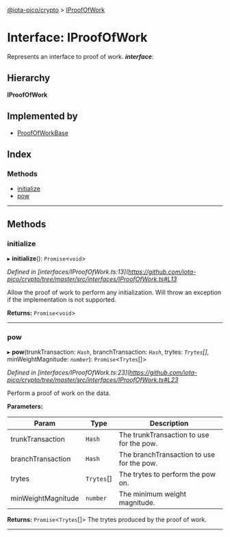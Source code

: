 [@iota-pico/crypto](../README.md) > [IProofOfWork](../interfaces/iproofofwork.md)

# Interface: IProofOfWork

Represents an interface to proof of work.
*__interface__*: 

## Hierarchy

**IProofOfWork**

## Implemented by

* [ProofOfWorkBase](../classes/proofofworkbase.md)

## Index

### Methods

* [initialize](iproofofwork.md#initialize)
* [pow](iproofofwork.md#pow)

---

## Methods

<a id="initialize"></a>

###  initialize

▸ **initialize**(): `Promise`<`void`>

*Defined in [interfaces/IProofOfWork.ts:13](https://github.com/iota-pico/crypto/tree/master/src/interfaces/IProofOfWork.ts#L13*

Allow the proof of work to perform any initialization. Will throw an exception if the implementation is not supported.

**Returns:** `Promise`<`void`>

___
<a id="pow"></a>

###  pow

▸ **pow**(trunkTransaction: *`Hash`*, branchTransaction: *`Hash`*, trytes: *`Trytes`[]*, minWeightMagnitude: *`number`*): `Promise`<`Trytes`[]>

*Defined in [interfaces/IProofOfWork.ts:23](https://github.com/iota-pico/crypto/tree/master/src/interfaces/IProofOfWork.ts#L23*

Perform a proof of work on the data.

**Parameters:**

| Param | Type | Description |
| ------ | ------ | ------ |
| trunkTransaction | `Hash` |  The trunkTransaction to use for the pow. |
| branchTransaction | `Hash` |  The branchTransaction to use for the pow. |
| trytes | `Trytes`[] |  The trytes to perform the pow on. |
| minWeightMagnitude | `number` |  The minimum weight magnitude. |

**Returns:** `Promise`<`Trytes`[]>
The trytes produced by the proof of work.

___

